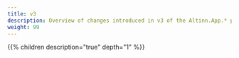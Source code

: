 ```yaml
---
title: v3
description: Overview of changes introduced in v3 of the Altinn.App.* packages.
weight: 99
---
```


{{% children description="true" depth="1" %}}